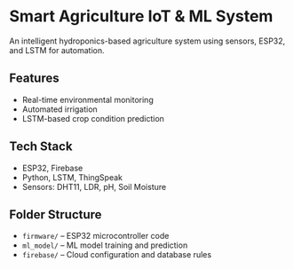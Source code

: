 # Smart Agriculture IoT & ML System

An intelligent hydroponics-based agriculture system using sensors, ESP32, and LSTM for automation.

## Features
- Real-time environmental monitoring
- Automated irrigation
- LSTM-based crop condition prediction

## Tech Stack
- ESP32, Firebase
- Python, LSTM, ThingSpeak
- Sensors: DHT11, LDR, pH, Soil Moisture

## Folder Structure
- `firmware/` – ESP32 microcontroller code
- `ml_model/` – ML model training and prediction
- `firebase/` – Cloud configuration and database rules
